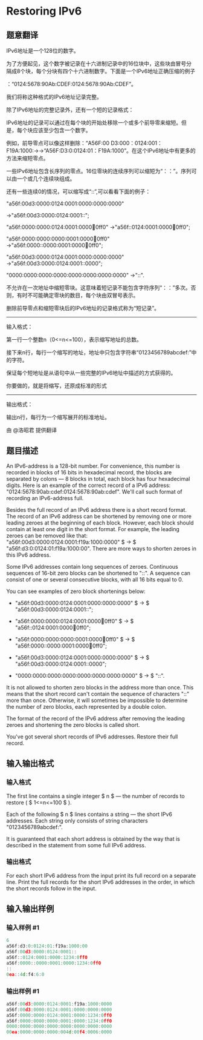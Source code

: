 # Restoring IPv6

## 题意翻译

IPv6地址是一个128位的数字。

为了方便起见，这个数字被记录在十六进制记录中的16位块中，这些块由冒号分隔成8个块，每个分块有四个十六进制数字。下面是一个IPv6地址正确压缩的例子

：“0124:5678:90Ab:CDEF:0124:5678:90Ab:CDEF”。

我们将称这种格式的IPv6地址记录完整。

除了IPv6地址的完整记录外，还有一个短的记录格式：

IPv6地址的记录可以通过在每个块的开始处移除一个或多个前导零来缩短。但是，每个块应该至少包含一个数字。

例如，前导零点可以像这样删除：“A56F:00 D3:000：0124:001：F19A:1000∶→→“A56F:D3:0:0124:01：F19A:1000”。在这个IPv6地址中有更多的方法来缩短零点。

一些IPv6地址包含长序列的零点。16位零块的连续序列可以缩短为“：：”。序列可以由一个或几个连续块组成。

还有一些连续0的情况，可以缩写成“::”,可以看看下面的例子：

"a56f:00d3:0000:0124:0001:0000:0000:0000"

→"a56f:00d3:0000:0124:0001::";

"a56f:0000:0000:0124:0001:0000:1234:0ff0" →"a56f::0124:0001:0000:1234:0ff0";

"a56f:0000:0000:0000:0001:0000:1234:0ff0" →"a56f:0000::0000:0001:0000:1234:0ff0";

"a56f:00d3:0000:0124:0001:0000:0000:0000" →"a56f:00d3:0000:0124:0001::0000";

"0000:0000:0000:0000:0000:0000:0000:0000" →"::".

不允许在一次地址中缩短零块。这意味着短记录不能包含字符序列“：：”多次。否则，有时不可能确定零块的数目，每个块由双冒号表示。

删除前导零点和缩短零块后的IPv6地址的记录格式称为“短记录”。

****

输入格式：

第一行一个整数n（0<=n<=100），表示缩写地址的总数。

接下来n行，每行一个缩写的地址，地址中只包含字符串“0123456789abcdef:”中的字符。

保证每个短地址是从语句中从一些完整的IPv6地址中描述的方式获得的。

你要做的，就是将缩写，还原成标准的形式

------------

输出格式：

输出n行，每行为一个缩写展开的标准地址。

由 @洛昭君 提供翻译

## 题目描述

An IPv6-address is a 128-bit number. For convenience, this number is recorded in blocks of 16 bits in hexadecimal record, the blocks are separated by colons — 8 blocks in total, each block has four hexadecimal digits. Here is an example of the correct record of a IPv6 address: "0124:5678:90ab:cdef:0124:5678:90ab:cdef". We'll call such format of recording an IPv6-address full.

Besides the full record of an IPv6 address there is a short record format. The record of an IPv6 address can be shortened by removing one or more leading zeroes at the beginning of each block. However, each block should contain at least one digit in the short format. For example, the leading zeroes can be removed like that: "a56f:00d3:0000:0124:0001:f19a:1000:0000" $ → $ "a56f:d3:0:0124:01:f19a:1000:00". There are more ways to shorten zeroes in this IPv6 address.

Some IPv6 addresses contain long sequences of zeroes. Continuous sequences of 16-bit zero blocks can be shortened to "::". A sequence can consist of one or several consecutive blocks, with all 16 bits equal to 0.

You can see examples of zero block shortenings below:

- "a56f:00d3:0000:0124:0001:0000:0000:0000" $ → $ "a56f:00d3:0000:0124:0001::";

- "a56f:0000:0000:0124:0001:0000:1234:0ff0" $ → $ "a56f::0124:0001:0000:1234:0ff0";

- "a56f:0000:0000:0000:0001:0000:1234:0ff0" $ → $ "a56f:0000::0000:0001:0000:1234:0ff0";

- "a56f:00d3:0000:0124:0001:0000:0000:0000" $ → $ "a56f:00d3:0000:0124:0001::0000";

- "0000:0000:0000:0000:0000:0000:0000:0000" $ → $ "::".

It is not allowed to shorten zero blocks in the address more than once. This means that the short record can't contain the sequence of characters "::" more than once. Otherwise, it will sometimes be impossible to determine the number of zero blocks, each represented by a double colon.

The format of the record of the IPv6 address after removing the leading zeroes and shortening the zero blocks is called short.

You've got several short records of IPv6 addresses. Restore their full record.

## 输入输出格式

### 输入格式

The first line contains a single integer $ n $ — the number of records to restore ( $ 1<=n<=100 $ ).

Each of the following $ n $ lines contains a string — the short IPv6 addresses. Each string only consists of string characters "0123456789abcdef:".

It is guaranteed that each short address is obtained by the way that is described in the statement from some full IPv6 address.

### 输出格式

For each short IPv6 address from the input print its full record on a separate line. Print the full records for the short IPv6 addresses in the order, in which the short records follow in the input.

## 输入输出样例

### 输入样例 #1

```cpp
6
a56f:d3:0:0124:01:f19a:1000:00
a56f:00d3:0000:0124:0001::
a56f::0124:0001:0000:1234:0ff0
a56f:0000::0000:0001:0000:1234:0ff0
::
0ea::4d:f4:6:0

```
### 输出样例 #1

```cpp
a56f:00d3:0000:0124:0001:f19a:1000:0000
a56f:00d3:0000:0124:0001:0000:0000:0000
a56f:0000:0000:0124:0001:0000:1234:0ff0
a56f:0000:0000:0000:0001:0000:1234:0ff0
0000:0000:0000:0000:0000:0000:0000:0000
00ea:0000:0000:0000:004d:00f4:0006:0000

```
